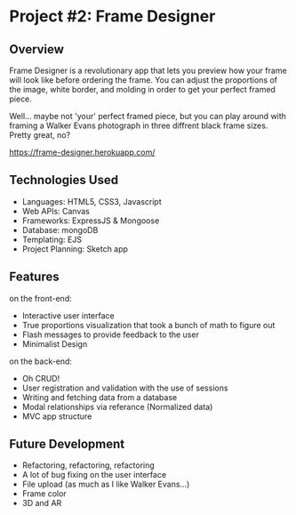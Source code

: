 # Project #2: Frame Designer

## Overview

Frame Designer is a revolutionary app that lets you preview how your frame will look like before ordering the frame. You can adjust the proportions of the image, white border, and molding in order to get your perfect framed piece.

Well... maybe not 'your' perfect framed piece, but you can play around with framing a Walker Evans photograph in three diffrent black frame sizes. Pretty great, no?

https://frame-designer.herokuapp.com/

## Technologies Used

- Languages: HTML5, CSS3, Javascript
- Web APIs: Canvas
- Frameworks: ExpressJS & Mongoose
- Database: mongoDB
- Templating: EJS
- Project Planning: Sketch app

## Features

on the front-end:

- Interactive user interface
- True proportions visualization that took a bunch of math to figure out
- Flash messages to provide feedback to the user
- Minimalist Design

on the back-end:

- Oh CRUD!
- User registration and validation with the use of sessions
- Writing and fetching data from a database
- Modal relationships via referance (Normalized data)
- MVC app structure

## Future Development

- Refactoring, refactoring, refactoring
- A lot of bug fixing on the user interface
- File upload (as much as I like Walker Evans...)
- Frame color
- 3D and AR
